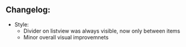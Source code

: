 ## Changelog:

- Style:
    - Divider on listview was always visible, now only between items
    - Minor overall visual improvemnets